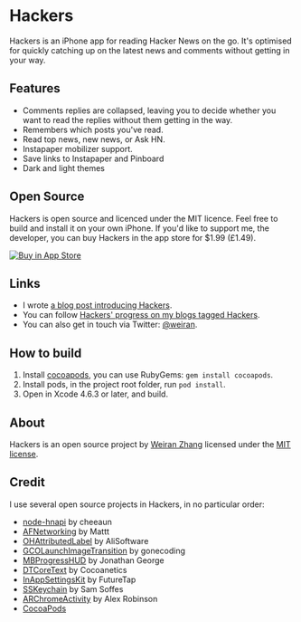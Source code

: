 # Hackers

Hackers is an iPhone app for reading Hacker News on the go. It's optimised for quickly catching up on the latest news and comments without getting in your way.

## Features

* Comments replies are collapsed, leaving you to decide whether you want to read the replies without them getting in the way.
* Remembers which posts you've read.
* Read top news, new news, or Ask HN.
* Instapaper mobilizer support.
* Save links to Instapaper and Pinboard
* Dark and light themes

## Open Source

Hackers is open source and licenced under the MIT licence. Feel free to build and install it on your own iPhone. If you'd like to support me, the developer, you can buy Hackers in the app store for $1.99 (£1.49).

[![Buy in App Store][2]][1]

[1]: https://itunes.apple.com/us/app/hackers-hacker-news-reading/id603503901
[2]: http://i.imgur.com/oRdf2WM.png

## Links

* I wrote [a blog post introducing Hackers](http://weiranzhang.com/blog/2013/3/hackers-a-hacker-news-app-for-iphone). 
* You can follow [Hackers' progress on my blogs tagged Hackers](http://weiranzhang.com/?tag=hackers).
* You can also get in touch via Twitter: [@weiran](https://twitter.com/weiran).

## How to build

1. Install [cocoapods](http://cocoapods.org/), you can use RubyGems: `gem install cocoapods`.
2. Install pods, in the project root folder, run `pod install`.
3. Open in Xcode 4.6.3 or later, and build.

## About

Hackers is an open source project by [Weiran Zhang](http://weiranzhang.com) licensed under the [MIT license](http://opensource.org/licenses/MIT).

## Credit

I use several open source projects in Hackers, in no particular order:

* [node-hnapi](https://github.com/cheeaun/node-hnapi/) by cheeaun
* [AFNetworking](https://github.com/AFNetworking/AFNetworking) by Mattt
* [OHAttributedLabel](https://github.com/AliSoftware/OHAttributedLabel) by AliSoftware
* [GCOLaunchImageTransition](https://github.com/gonecoding/GCOLaunchImageTransition) by gonecoding
* [MBProgressHUD](https://github.com/jdg/MBProgressHUD) by Jonathan George
* [DTCoreText](https://github.com/Cocoanetics/DTCoreText) by Cocoanetics
* [InAppSettingsKit](https://github.com/futuretap/InAppSettingsKit) by FutureTap
* [SSKeychain](https://github.com/soffes/sskeychain) by Sam Soffes
* [ARChromeActivity](https://github.com/alextrob/ARChromeActivity) by Alex Robinson
* [CocoaPods](https://github.com/CocoaPods/CocoaPods)
